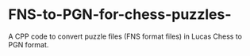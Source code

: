 # FNS-to-PGN-for-chess-puzzles-
A CPP code to convert puzzle files (FNS format files) in Lucas Chess to PGN format.
